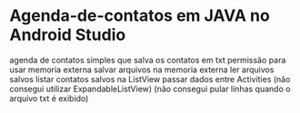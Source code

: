 # Agenda-de-contatos em JAVA no Android Studio
agenda de contatos simples que salva os contatos em txt
permissão para usar memoria externa
salvar arquivos na memoria externa
ler arquivos salvos
listar contatos salvos na ListView
passar dados entre Activities
(não consegui utilizar ExpandableListView)
(não consegui pular linhas quando o arquivo txt é exibido)
